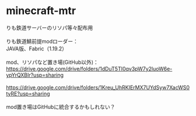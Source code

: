 # minecraft-mtr
りも鉄道サーバーのリソパ等々配布用<br>
<br>
りも鉄道鯖前提modローダー：<br>
JAVA版、Fabric（1.19.2）<br>
<br>
mod、リソパなど置き場(GitHub以外)：<br>
https://drive.google.com/drive/folders/1dDuT5TI0qv3pW7y2luoW6e-ypYrQXBIr?usp=sharing<br>
<br>
https://drive.google.com/drive/folders/1Kreu_UhRKIErMX7UYdSyw7XacWS0tyRE?usp=sharing<br>
<br>
mod置き場はGitHubに統合するかもしれない？<br>
